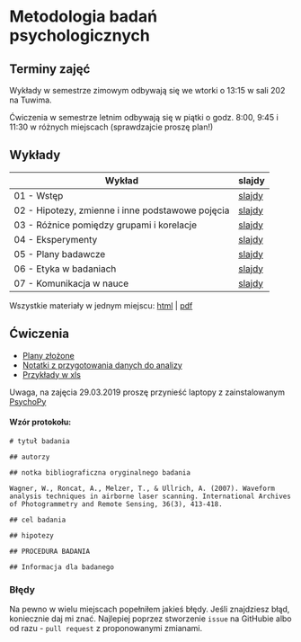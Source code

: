 # Metodologia badań psychologicznych


## Terminy zajęć

Wykłady w semestrze zimowym odbywają się we wtorki o 13:15 w sali 202 na Tuwima.

Ćwiczenia w semestrze letnim odbywają się w piątki o godz. 8:00, 9:45 i 11:30 w różnych miejscach (sprawdzajcie proszę plan!)

## Wykłady

Wykład | slajdy
------ | --------
01 - Wstęp | [slajdy](w01_intro.html)
02 - Hipotezy, zmienne i inne podstawowe pojęcia | [slajdy](w02.html)
03 - Różnice pomiędzy grupami i korelacje | [slajdy](w03.html)
04 - Eksperymenty | [slajdy](w04.html)
05 - Plany badawcze | [slajdy](w05.html)
06 - Etyka w badaniach | [slajdy](w06.html)
07 - Komunikacja w nauce | [slajdy](w07.html)

Wszystkie materiały w jednym miejscu: [html](mbp_all.html) | [pdf](mbp_all.pdf)

## Ćwiczenia

- [Plany złożone](cw/plany_zlozone.html)
- [Notatki z przygotowania danych do analizy](cw/wymogi_dane.html)
- [Przykłady w xls](cw/przygotowanie_danych_przyklad/przyklady.zip)

Uwaga, na zajęcia 29.03.2019 proszę przynieść laptopy z zainstalowanym [PsychoPy](https://www.psychopy.org/installation.html)

#### Wzór protokołu:

```
# tytuł badania

## autorzy

## notka bibliograficzna oryginalnego badania

Wagner, W., Roncat, A., Melzer, T., & Ullrich, A. (2007). Waveform analysis techniques in airborne laser scanning. International Archives of Photogrammetry and Remote Sensing, 36(3), 413-418.

## cel badania

## hipotezy

## PROCEDURA BADANIA

## Informacja dla badanego
```


### Błędy
Na pewno w wielu miejscach popełniłem jakieś błędy. Jeśli znajdziesz błąd, koniecznie daj mi znać. Najlepiej poprzez stworzenie `issue` na GitHubie albo od razu - `pull request` z proponowanymi zmianami.
